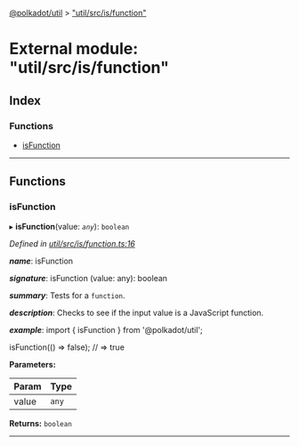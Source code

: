 [@polkadot/util](../README.md) > ["util/src/is/function"](../modules/_util_src_is_function_.md)

# External module: "util/src/is/function"

## Index

### Functions

* [isFunction](_util_src_is_function_.md#isfunction)

---

## Functions

<a id="isfunction"></a>

###  isFunction

▸ **isFunction**(value: *`any`*): `boolean`

*Defined in [util/src/is/function.ts:16](https://github.com/polkadot-js/util/blob/7550b44/packages/util/src/is/function.ts#L16)*

*__name__*: isFunction

*__signature__*: isFunction (value: any): boolean

*__summary__*: Tests for a `function`.

*__description__*: Checks to see if the input value is a JavaScript function.

*__example__*: import { isFunction } from '@polkadot/util';

isFunction(() => false); // => true

**Parameters:**

| Param | Type |
| ------ | ------ |
| value | `any` |

**Returns:** `boolean`

___

